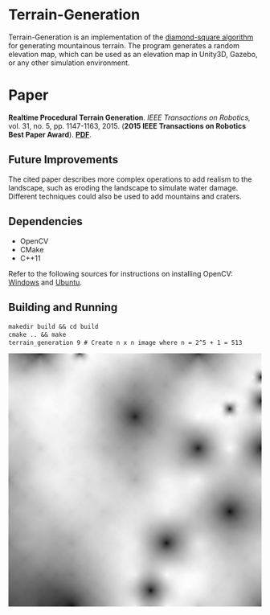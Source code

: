 # Terrain-Generation
Terrain-Generation is an implementation of the [diamond-square algorithm](https://en.wikipedia.org/wiki/Diamond-square_algorithm) for generating mountainous terrain. The program generates a random elevation map, which can be used as an elevation map in Unity3D, Gazebo, or any other simulation environment.

# Paper
**Realtime Procedural Terrain Generation**. *IEEE Transactions on Robotics,* vol. 31, no. 5, pp. 1147-1163, 2015. (**2015 IEEE Transactions on Robotics Best Paper Award**). **[PDF](http://webdiis.unizar.es/~raulmur/MurMontielTardosTRO15.pdf)**.

## Future Improvements
The cited paper describes more complex operations to add realism to the landscape, such as eroding the landscape to simulate water damage. Different techniques could also be used to add mountains and craters.

## Dependencies
* OpenCV
* CMake
* C++11

Refer to the following sources for instructions on installing OpenCV: [Windows](https://www.learnopencv.com/install-opencv3-on-windows/) and [Ubuntu](https://www.learnopencv.com/install-opencv3-on-ubuntu/).

## Building and Running

    makedir build && cd build
    cmake .. && make
    terrain_generation 9 # Create n x n image where n = 2^5 + 1 = 513


![example-image](examples/513x513.png)

